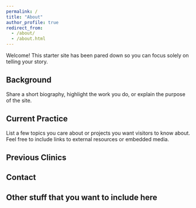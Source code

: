 ```yaml
---
permalink: /
title: "About"
author_profile: true
redirect_from:
  - /about/
  - /about.html
---
```


Welcome! This starter site has been pared down so you can focus solely on telling your story.

## Background
Share a short biography, highlight the work you do, or explain the purpose of the site.

## Current Practice
List a few topics you care about or projects you want visitors to know about. Feel free to include links to external resources or embedded media.

## Previous Clinics

## Contact

## Other stuff that you want to include here